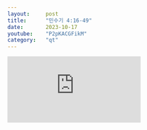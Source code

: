```yaml
---
layout:     post
title:      "민수기 4:16-49"
date:       2023-10-17
youtube:    "P2pKACGFikM"
category:   "qt"
---
```


<div class="youtube">
    <iframe src="https://www.youtube.com/embed/P2pKACGFikM" title="YouTube video player" frameborder="0" allow="accelerometer; autoplay; clipboard-write; encrypted-media; gyroscope; picture-in-picture; web-share" allowfullscreen></iframe>
</div>